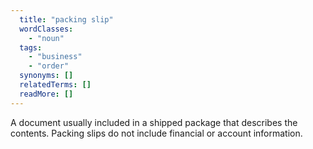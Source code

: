 ```yaml
---
  title: "packing slip"
  wordClasses:
    - "noun"
  tags:
    - "business"
    - "order"
  synonyms: []
  relatedTerms: []
  readMore: []
---
```

A document usually included in a shipped package that describes the contents. Packing slips do not include financial or account information.
